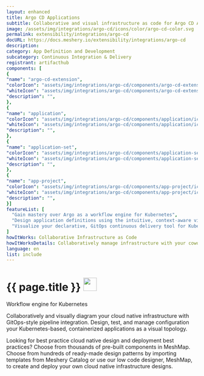 ```yaml
---
layout: enhanced
title: Argo CD Applications
subtitle: Collaborative and visual infrastructure as code for Argo CD Applications
image: /assets/img/integrations/argo-cd/icons/color/argo-cd-color.svg
permalink: extensibility/integrations/argo-cd
docURL: https://docs.meshery.io/extensibility/integrations/argo-cd
description: 
category: App Definition and Development
subcategory: Continuous Integration & Delivery
registrant: artifacthub
components: [
{
"name": "argo-cd-extension",
"colorIcon": "assets/img/integrations/argo-cd/components/argo-cd-extension/icons/color/argo-cd-extension-color.svg",
"whiteIcon": "assets/img/integrations/argo-cd/components/argo-cd-extension/icons/white/argo-cd-extension-white.svg",
"description": "",
},
{
"name": "application",
"colorIcon": "assets/img/integrations/argo-cd/components/application/icons/color/application-color.svg",
"whiteIcon": "assets/img/integrations/argo-cd/components/application/icons/white/application-white.svg",
"description": "",
},
{
"name": "application-set",
"colorIcon": "assets/img/integrations/argo-cd/components/application-set/icons/color/application-set-color.svg",
"whiteIcon": "assets/img/integrations/argo-cd/components/application-set/icons/white/application-set-white.svg",
"description": "",
},
{
"name": "app-project",
"colorIcon": "assets/img/integrations/argo-cd/components/app-project/icons/color/app-project-color.svg",
"whiteIcon": "assets/img/integrations/argo-cd/components/app-project/icons/white/app-project-white.svg",
"description": "",
}]
featureList: [
  "Gain mastery over Argo as a workflow engine for Kubernetes",
  "Design application definitions using the intuitive, context-aware visual designer, MeshMap.",
  "Visualize your declarative, GitOps continuous delivery tool for Kubernetes."
]
howItWorks: Collaborative Infrastructure as Code
howItWorksDetails: Collaboratively manage infrastructure with your coworkers synchronously sharing the same designs.
language: en
list: include
---
```

<h1>{{ page.title }} <img src="{{ page.image }}" style="width: 35px; height: 35px;" /></h1>

<p>
Workflow engine for Kubernetes
</p>
<p>
    Collaboratively and visually diagram your cloud native infrastructure with GitOps-style pipeline integration. Design, test, and manage configuration your Kubernetes-based, containerized applications as a visual topology.
</p>
<p>
    Looking for best practice cloud native design and deployment best practices? Choose from thousands of pre-built components in MeshMap. Choose from hundreds of ready-made design patterns by importing templates from Meshery Catalog or use our low code designer, MeshMap, to create and deploy your own cloud native infrastructure designs.
</p>
